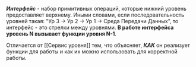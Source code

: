 ***Интерфейс*** - набор примитивных операций, которые нижний уровень предоставляет верхнему. Иными словами, если последовательность уровней такая: "Ур 3 -> Ур 2 -> Ур 1 -> Среда Передачи Данных", то интерфейс - это стрелки между уровнями. 
**В работе интерфейса уровень N вызывает функции уровня N-1**.

Отличается от [[Сервис уровня]] тем, что объясняет, ***КАК*** он реализует функции для работы и как их можно использовать для корректной работы.